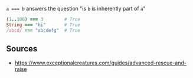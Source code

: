 `a === b` answers the question "is `b` is inherently part of `a`"

```ruby
(1..100) === 3        # True
String === "hi"       # True
/abcd/ === "abcdefg"  # True
```

## Sources
- https://www.exceptionalcreatures.com/guides/advanced-rescue-and-raise